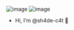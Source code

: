 ![image](https://github.com/sh4de-c4t/sh4de-c4t/blob/e1e602c4a4e7c95c459c2490507fc5e3ac0b9a7d/text.gif)
![image](https://github.com/sh4de-c4t/sh4de-c4t/blob/main/giphy%20(1).gif)
- Hi, I’m @sh4de-c4t 🌱

<!---
sh4de-c4t/sh4de-c4t is a ✨ special ✨ repository because its `README.md` (this file) appears on your GitHub profile.
You can click the Preview link to take a look at your changes.
--->
